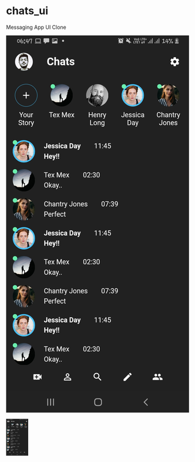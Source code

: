 # chats_ui

Messaging App UI Clone

![alt text](https://github.com/hsinha610/chats_ui/blob/master/Screenshot_20210216-064757.jpg)

<img src=https://github.com/hsinha610/chats_ui/blob/master/Screenshot_20210216-064757.jpg width="60" height="100"/>
